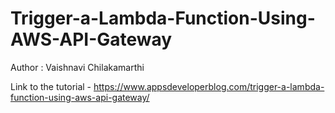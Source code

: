 # Trigger-a-Lambda-Function-Using-AWS-API-Gateway

Author : Vaishnavi Chilakamarthi 

Link to the tutorial - https://www.appsdeveloperblog.com/trigger-a-lambda-function-using-aws-api-gateway/